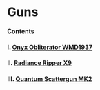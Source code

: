 # Guns

**Contents**

#### I. [Onyx Obliterator WMD1937](https://github.com/AlphaMC0/Lone-Martian/blob/main/Game%20Items/Weapons/Guns/Onyx%20Obliterator%20WMD1937.md)

#### II. [Radiance Ripper X9](https://github.com/AlphaMC0/Lone-Martian/blob/main/Game%20Items/Weapons/Guns/Radiance%20Ripper%20X9.md)

#### III. [Quantum Scattergun MK2](https://github.com/AlphaMC0/Lone-Martian/blob/main/Game%20Items/Weapons/Guns/Quantum%20Scattergun%20MK2.md)
